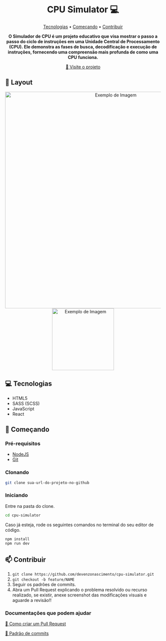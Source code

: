 <h1 align="center" style="font-weight: bold;">CPU Simulator 💻</h1>

<p align="center">
 <a href="#tech">Tecnologias</a> • 
 <a href="#started">Começando</a> • 
 <a href="#contribute">Contribuir</a>
</p>

<p align="center">
    <b>O Simulador de CPU é um projeto educativo que visa mostrar o passo a passo do ciclo de instruções em uma Unidade Central de Processamento (CPU). Ele demonstra as fases de busca, decodificação e execução de instruções, fornecendo uma compreensão mais profunda de como uma CPU funciona.</b>
</p>

<p align="center">
     <a href="https://devenzonascimento.github.io/cpu-simulator/">📱 Visite o projeto</a>
</p>

<h2 id="layout">🎨 Layout</h2>

<p display="flex" align="center">
    <img src="https://github.com/devenzonascimento/cpu-simulator/assets/143226080/be6c2909-c318-454b-8c9f-e121fbde20ff" alt="Exemplo de Imagem" width="700px">
    <img src="https://github.com/devenzonascimento/cpu-simulator/assets/143226080/49f72658-715b-40ae-a016-b04bce39353a" alt="Exemplo de Imagem" width="200px">
</p>

<h2 id="tech">💻 Tecnologias</h2>

- HTML5
- SASS (SCSS)
- JavaScript
- React

<h2 id="started">🚀 Começando</h2>


<h3>Pré-requisitos</h3>

- [NodeJS](https://nodejs.org/)
- [Git](https://git-scm.com/)


<h3>Clonando</h3>

```bash
git clone sua-url-do-projeto-no-github
```


<h3>Iniciando</h3>

Entre na pasta do clone.

```bash
cd cpu-simulator
```

Caso já esteja, rode os seguintes comandos no terminal do seu editor de código.

```bash
npm install
npm run dev
```


<h2 id="contribute">📫 Contribuir</h2>

1. `git clone https://github.com/devenzonascimento/cpu-simulator.git`
2. `git checkout -b feature/NAME`
3. Seguir os padrões de commits.
4. Abra um Pull Request explicando o problema resolvido ou recurso realizado, se existir, anexe screenshot das modificações visuais e aguarde a revisão!!

<h3>Documentações que podem ajudar</h3>

[📝 Como criar um Pull Request](https://www.atlassian.com/br/git/tutorials/making-a-pull-request)

[💾 Padrão de commits](https://gist.github.com/joshbuchea/6f47e86d2510bce28f8e7f42ae84c716)
